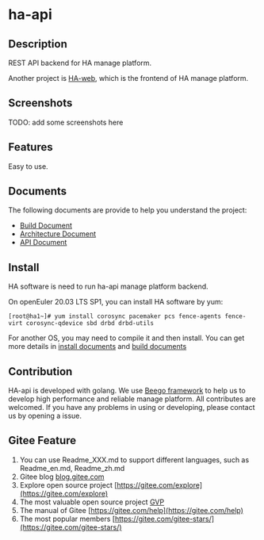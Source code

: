 # ha-api

## Description
REST API backend for HA manage platform.

Another project is [HA-web](https://gitee.com/openeuler/ha-web), which is the frontend of HA manage platform. 

## Screenshots

TODO: add some screenshots here

## Features

Easy to use.

## Documents

The following documents are provide to help you understand the project:
 - [Build Document](./docs/build_en.md)
 - [Architecture Document](./docs/architecture_en.md)
 - [API Document](./docs/api_en.md)

## Install 

HA software is need to run ha-api manage platform backend.

On openEuler 20.03 LTS SP1, you can install HA software by yum:

```
[root@ha1~]# yum install corosync pacemaker pcs fence-agents fence-virt corosync-qdevice sbd drbd drbd-utils
```

For another OS, you may need to compile it and then install.
You can get more details in [install documents](./docs/install_en.md) and [build documents](./docs/build_en.md)

## Contribution

HA-api is developed with golang. We use [Beego framework](https://beego.me/) to help us to develop high performance and reliable manage platform. All contributes are welcomed. If you have any problems in using or developing, please contact us by opening a issue.


## Gitee Feature

1.  You can use Readme\_XXX.md to support different languages, such as Readme\_en.md, Readme\_zh.md
2.  Gitee blog [blog.gitee.com](https://blog.gitee.com)
3.  Explore open source project [https://gitee.com/explore](https://gitee.com/explore)
4.  The most valuable open source project [GVP](https://gitee.com/gvp)
5.  The manual of Gitee [https://gitee.com/help](https://gitee.com/help)
6.  The most popular members  [https://gitee.com/gitee-stars/](https://gitee.com/gitee-stars/)
